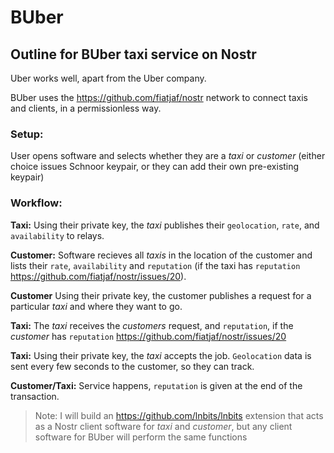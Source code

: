 # BUber
## Outline for BUber taxi service on Nostr

Uber works well, apart from the Uber company.

BUber uses the https://github.com/fiatjaf/nostr network to connect taxis and clients, in a permissionless way.

### Setup:

User opens software and selects whether they are a *taxi* or *customer* (either choice issues Schnoor keypair, or they can add their own pre-existing keypair)

### Workflow:

**Taxi:** Using their private key, the *taxi* publishes their `geolocation`, `rate`, and `availability` to relays.

**Customer:** Software recieves all *taxis* in the location of the customer and lists their `rate`, `availability` and `reputation` (if the taxi has `reputation` https://github.com/fiatjaf/nostr/issues/20).

**Customer** Using their private key, the customer publishes a request for a particular *taxi* and where they want to go.

**Taxi:** The *taxi* receives the *customers* request, and `reputation`, if the *customer* has `reputation` https://github.com/fiatjaf/nostr/issues/20

**Taxi:** Using their private key, the *taxi* accepts the job. `Geolocation` data is sent every few seconds to the customer, so they can track.

**Customer/Taxi:** Service happens, `reputation` is given at the end of the transaction.

> Note: I will build an https://github.com/lnbits/lnbits extension that acts as a Nostr client software for *taxi* and *customer*, but any client software for BUber will perform the same functions
